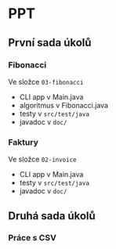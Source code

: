 # PPT

## První sada úkolů

### Fibonacci

Ve složce `03-fibonacci`

- CLI app v Main.java
- algoritmus v Fibonacci.java
- testy v `src/test/java`
- javadoc v `doc/`

### Faktury

Ve složce `02-invoice`

- CLI app v Main.java
- testy v `src/test/java`
- javadoc v `doc/`

## Druhá sada úkolů

### Práce s CSV